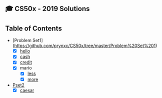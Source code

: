 :mortar_board: CS50x - 2019 Solutions
-------------------------

## Table of Contents

- [Problem Set1] (https://github.com/prynxc/CS50x/tree/master/Problem%20Set%201)
  * [x] [hello](/Pset1/hello)
  * [x] [cash](/Pset1/cash)
  * [x] [credit](/Pset1/credit)
  * [x] mario
    + [x] [less](/pset1/mario/less)
    + [x] [more](/pset1/mario/more)
- [Pset2](/Pset2)
  * [x] [caesar](/Pset2/caesar)
